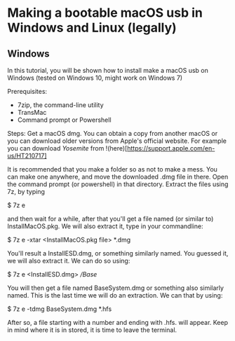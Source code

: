 # Making a bootable macOS usb in Windows and Linux (legally)

## Windows
In this tutorial, you will be shown how to install make a macOS usb on Windows (tested on Windows 10, might work on Windows 7)

Prerequisites:
- 7zip, the command-line utility
- TransMac
- Command prompt or Powershell

Steps:
Get a macOS dmg. You can obtain a copy from another macOS or you can download older versions from Apple's official website.
For example you can download *Yosemite* from !(here)[https://support.apple.com/en-us/HT210717]

It is recommended that you make a folder so as not to make a mess. You can make one anywhere, and move the downloaded .dmg file in there.
Open the command prompt (or powershell) in that directory.
Extract the files using 7z, by typing

$ 7z e <macOS DMG file>

and then wait for a while, after that you'll get a file named (or similar to) InstallMacOS.pkg. We will also extract it, type in your commandline:

$ 7z e -xtar <InstallMacOS.pkg file> *.dmg

You'll result a InstallESD.dmg, or something similarly named. You guessed it, we will also extract it. We can do so using:

$ 7z e <InstallESD.dmg> */Base*

You will then get a file named BaseSystem.dmg or something also similarly named. This is the last time we will do an extraction. We can that by using:

$ 7z e -tdmg BaseSystem.dmg *.hfs

After so, a file starting with a number and ending with .hfs. will appear. Keep in mind where it is in stored, it is time to leave the terminal.
